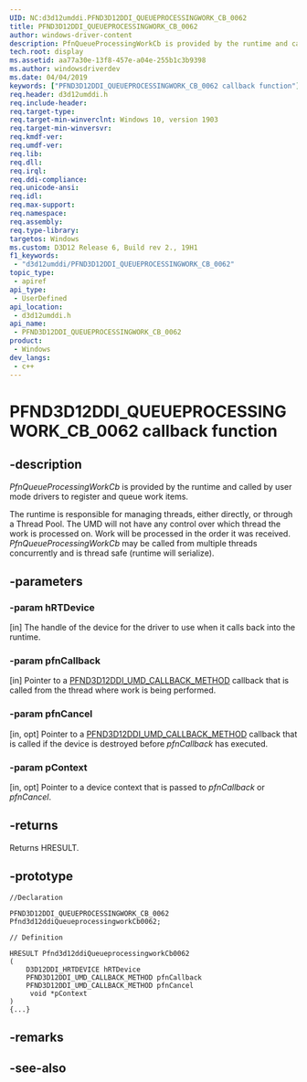 ```yaml
---
UID: NC:d3d12umddi.PFND3D12DDI_QUEUEPROCESSINGWORK_CB_0062
title: PFND3D12DDI_QUEUEPROCESSINGWORK_CB_0062
author: windows-driver-content
description: PfnQueueProcessingWorkCb is provided by the runtime and called by user mode drivers to register and queue work items.
tech.root: display
ms.assetid: aa77a30e-13f8-457e-a04e-255b1c3b9398
ms.author: windowsdriverdev
ms.date: 04/04/2019
keywords: ["PFND3D12DDI_QUEUEPROCESSINGWORK_CB_0062 callback function"]
req.header: d3d12umddi.h
req.include-header: 
req.target-type: 
req.target-min-winverclnt: Windows 10, version 1903
req.target-min-winversvr: 
req.kmdf-ver: 
req.umdf-ver: 
req.lib: 
req.dll: 
req.irql: 
req.ddi-compliance: 
req.unicode-ansi: 
req.idl: 
req.max-support: 
req.namespace: 
req.assembly: 
req.type-library: 
targetos: Windows
ms.custom: D3D12 Release 6, Build rev 2., 19H1
f1_keywords:
 - "d3d12umddi/PFND3D12DDI_QUEUEPROCESSINGWORK_CB_0062"
topic_type:
 - apiref
api_type:
 - UserDefined
api_location:
 - d3d12umddi.h
api_name:
 - PFND3D12DDI_QUEUEPROCESSINGWORK_CB_0062
product:
 - Windows
dev_langs:
 - c++
---
```


# PFND3D12DDI_QUEUEPROCESSINGWORK_CB_0062 callback function

## -description

*PfnQueueProcessingWorkCb* is provided by the runtime and called by user mode drivers to register and queue work items. 

The runtime is responsible for managing threads, either directly, or through a Thread Pool. The UMD will not have any control over which thread the work is processed on. Work will be processed in the order it was received. *PfnQueueProcessingWorkCb* may be called from multiple threads concurrently and is thread safe (runtime will serialize).

## -parameters

### -param hRTDevice

[in] The handle of the device for the driver to use when it calls back into the runtime.

### -param pfnCallback

[in] Pointer to a [PFND3D12DDI_UMD_CALLBACK_METHOD](nc-d3d12umddi-pfnd3d12ddi_umd_callback_method.md) callback that is called from the thread where work is being performed.

### -param pfnCancel

[in, opt] Pointer to a [PFND3D12DDI_UMD_CALLBACK_METHOD](nc-d3d12umddi-pfnd3d12ddi_umd_callback_method.md) callback that is called if the device is destroyed before *pfnCallback* has executed.

### -param pContext

[in, opt] Pointer to a device context that is passed to *pfnCallback* or *pfnCancel*.

## -returns

Returns HRESULT.

## -prototype

```
//Declaration

PFND3D12DDI_QUEUEPROCESSINGWORK_CB_0062 Pfnd3d12ddiQueueprocessingworkCb0062; 

// Definition

HRESULT Pfnd3d12ddiQueueprocessingworkCb0062 
(
	D3D12DDI_HRTDEVICE hRTDevice
	PFND3D12DDI_UMD_CALLBACK_METHOD pfnCallback
	PFND3D12DDI_UMD_CALLBACK_METHOD pfnCancel
	 void *pContext
)
{...}

```

## -remarks

## -see-also

